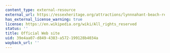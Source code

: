 ```yaml
---
content_type: external-resource
external_url: https://essexheritage.org/attractions/lynnnahant-beach-reservation
has_external_license_warning: true
license: https://en.wikipedia.org/wiki/All_rights_reserved
status: ''
title: Official Web site
uid: 39e4aa07-d849-4383-a572-199128b4034a
wayback_url: ''
---
```

